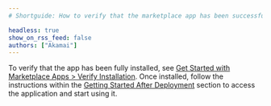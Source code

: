 ```yaml
---
# Shortguide: How to verify that the marketplace app has been successfully installed.

headless: true
show_on_rss_feed: false
authors: ["Akamai"]
---
```


To verify that the app has been fully installed, see [Get Started with Marketplace Apps > Verify Installation](/docs/products/tools/marketplace/get-started/#verify-installation). Once installed, follow the instructions within the [Getting Started After Deployment](#getting-started-after-deployment) section to access the application and start using it.